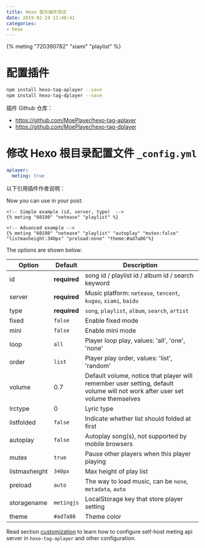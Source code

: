 ```yaml
---
title: Hexo 音乐插件测试
date: 2019-02-24 11:48:41
categories: 
- hexo
---
```


{% meting "720390782" "xiami" "playlist" %}

<!-- more -->

# 配置插件
```bash
npm install hexo-tag-aplayer --save
npm install hexo-tag-dplayer --save
```

插件 Github 仓库：
* https://github.com/MoePlayer/hexo-tag-aplayer
* https://github.com/MoePlayer/hexo-tag-dplayer

# 修改 Hexo 根目录配置文件 `_config.yml`

```yaml
aplayer:
  meting: true
```

以下引用插件作者说明：

Now you can use in your post:

```
<!-- Simple example (id, server, type)  -->
{% meting "60198" "netease" "playlist" %}

<!-- Advanced example -->
{% meting "60198" "netease" "playlist" "autoplay" "mutex:false" "listmaxheight:340px" "preload:none" "theme:#ad7a86"%}
```

The options are shown below:

| Option        | Default      | Description                                                  |
| ------------- | ------------ | ------------------------------------------------------------ |
| id            | **required** | song id / playlist id / album id / search keyword            |
| server        | **required** | Music platform: `netease`, `tencent`, `kugou`, `xiami`, `baidu` |
| type          | **required** | `song`, `playlist`, `album`, `search`, `artist`              |
| fixed         | `false`      | Enable fixed mode                                            |
| mini          | `false`      | Enable mini mode                                             |
| loop          | `all`        | Player loop play, values: 'all', 'one', 'none'               |
| order         | `list`       | Player play order, values: 'list', 'random'                  |
| volume        | 0.7          | Default volume, notice that player will remember user setting, default volume will not work after user set volume themselves |
| lrctype       | 0            | Lyric type                                                   |
| listfolded    | `false`      | Indicate whether list should folded at first                 |
| autoplay      | `false`      | Autoplay song(s), not supported by mobile browsers           |
| mutex         | `true`       | Pause other players when this player playing                 |
| listmaxheight | `340px`      | Max height of play list                                      |
| preload       | `auto`       | The way to load music, can be `none`, `metadata`, `auto`     |
| storagename   | `metingjs`   | LocalStorage key that store player setting                   |
| theme         | `#ad7a86`    | Theme color                                                  |

Read section [customization](#customization-new-in-30)  to learn how to configure self-host meting api server in `hexo-tag-aplayer` and other configuration.
